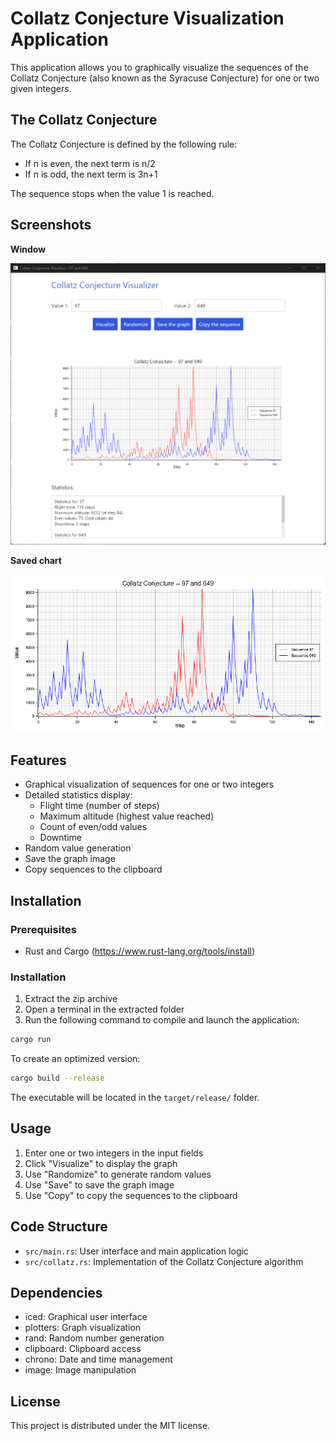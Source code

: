 # Collatz Conjecture Visualization Application

This application allows you to graphically visualize the sequences of the Collatz Conjecture (also known as the Syracuse Conjecture) for one or two given integers.

## The Collatz Conjecture

The Collatz Conjecture is defined by the following rule:
- If n is even, the next term is n/2
- If n is odd, the next term is 3n+1

The sequence stops when the value 1 is reached.

## Screenshots

**Window**

![cap_win](/img/win_sc.png)

**Saved chart**

![saved_chart](/img/saved.png)

## Features

- Graphical visualization of sequences for one or two integers
- Detailed statistics display:
  - Flight time (number of steps)
  - Maximum altitude (highest value reached)
  - Count of even/odd values
  - Downtime
- Random value generation
- Save the graph image
- Copy sequences to the clipboard

## Installation

### Prerequisites

- Rust and Cargo (https://www.rust-lang.org/tools/install)

### Installation

1. Extract the zip archive
2. Open a terminal in the extracted folder
3. Run the following command to compile and launch the application:

```bash
cargo run
```

To create an optimized version:

```bash
cargo build --release
```

The executable will be located in the `target/release/` folder.

## Usage

1. Enter one or two integers in the input fields
2. Click "Visualize" to display the graph
3. Use "Randomize" to generate random values
4. Use "Save" to save the graph image
5. Use "Copy" to copy the sequences to the clipboard

## Code Structure

- `src/main.rs`: User interface and main application logic
- `src/collatz.rs`: Implementation of the Collatz Conjecture algorithm

## Dependencies

- iced: Graphical user interface
- plotters: Graph visualization
- rand: Random number generation
- clipboard: Clipboard access
- chrono: Date and time management
- image: Image manipulation

## License

This project is distributed under the MIT license.
